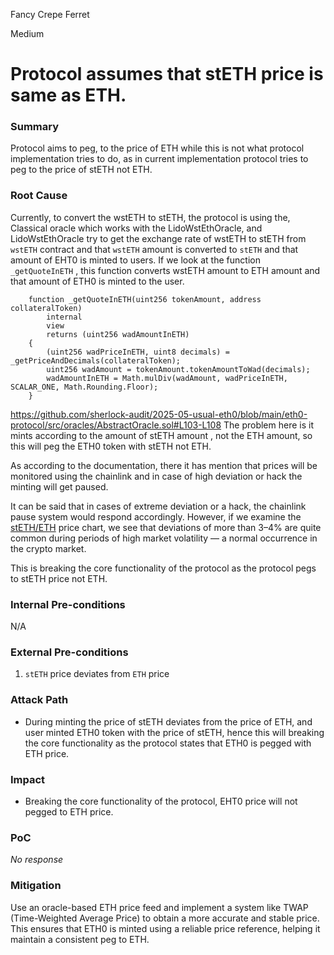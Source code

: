Fancy Crepe Ferret

Medium

# Protocol assumes that stETH price is  same as ETH.

### Summary

Protocol aims to peg, to the price of ETH while this is not what protocol implementation tries to do, as in current implementation protocol tries to peg to the price of stETH not ETH.

### Root Cause

Currently, to convert the wstETH to stETH, the protocol is using the, Classical oracle which works with the LidoWstEthOracle, and LidoWstEthOracle try to get the exchange rate of wstETH to stETH from `wstETH` contract and that `wstETH` amount is converted to `stETH` and that amount of EHT0 is minted to users. If we look at the function `_getQuoteInETH` , this function converts wstETH amount to ETH amount and that amount of ETH0 is minted to the user.
```solidity
    function _getQuoteInETH(uint256 tokenAmount, address collateralToken)
        internal
        view
        returns (uint256 wadAmountInETH)
    {
        (uint256 wadPriceInETH, uint8 decimals) = _getPriceAndDecimals(collateralToken);
        uint256 wadAmount = tokenAmount.tokenAmountToWad(decimals);
        wadAmountInETH = Math.mulDiv(wadAmount, wadPriceInETH, SCALAR_ONE, Math.Rounding.Floor);
    }
```

https://github.com/sherlock-audit/2025-05-usual-eth0/blob/main/eth0-protocol/src/oracles/AbstractOracle.sol#L103-L108
The problem here is it mints according to the amount of stETH amount , not the ETH amount, so this will peg the ETH0 token with stETH not ETH.

As according to the documentation, there it has mention that prices will be monitored using the chainlink and in case of high deviation or hack the minting will get paused.

It can be said that in cases of extreme deviation or a hack, the chainlink pause system would respond accordingly. However, if we examine the [stETH/ETH](https://www.coingecko.com/en/coins/lido-staked-ether/eth) price chart, we see that deviations of more than 3–4% are quite common during periods of high market volatility — a normal occurrence in the crypto market. 

This is breaking the core functionality of the protocol as the protocol pegs to stETH price not ETH.

### Internal Pre-conditions

N/A

### External Pre-conditions

1. `stETH` price deviates from `ETH` price

### Attack Path

* During minting the price of stETH deviates from the price of ETH, and user minted ETH0 token with the price of stETH, hence this will  breaking the core functionality as the protocol states that ETH0 is pegged with ETH price.

### Impact

* Breaking the core functionality of the protocol, EHT0 price will not pegged to ETH price.

### PoC

_No response_

### Mitigation

Use an oracle-based ETH price feed and implement a system like TWAP (Time-Weighted Average Price) to obtain a more accurate and stable price. This ensures that ETH0 is minted using a reliable price reference, helping it maintain a consistent peg to ETH.